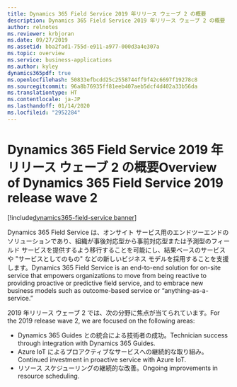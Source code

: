 ```yaml
---
title: Dynamics 365 Field Service 2019 年リリース ウェーブ 2 の概要
description: Dynamics 365 Field Service 2019 年リリース ウェーブ 2 の概要
author: relnotes
ms.reviewer: krbjoran
ms.date: 09/27/2019
ms.assetid: bba2fad1-755d-e911-a977-000d3a4e307a
ms.topic: overview
ms.service: business-applications
ms.author: kyley
dynamics365pdf: true
ms.openlocfilehash: 50833efbcdd25c2558744ff9f42c6697f19278c8
ms.sourcegitcommit: 96a8b76935ff81eeb407aeb5dcf4d402a33b56da
ms.translationtype: HT
ms.contentlocale: ja-JP
ms.lasthandoff: 01/14/2020
ms.locfileid: "2952284"
---
```

# <a name="overview-of-dynamics-365-field-service-2019-release-wave-2"></a><span data-ttu-id="af109-103">Dynamics 365 Field Service 2019 年リリース ウェーブ 2 の概要</span><span class="sxs-lookup"><span data-stu-id="af109-103">Overview of Dynamics 365 Field Service 2019 release wave 2</span></span>
[!include[dynamics365-field-service banner](../includes/dynamics365-field-service.md)]

<!--overview start-->
<span data-ttu-id="af109-104">Dynamics 365 Field Service は、オンサイト サービス用のエンドツーエンドのソリューションであり、組織が事後対応型から事前対応型または予測型のフィールド サービスを提供するよう移行することを可能にし、結果ベースのサービスや "サービスとしてのもの" などの新しいビジネス モデルを採用することを支援します。</span><span class="sxs-lookup"><span data-stu-id="af109-104">Dynamics 365 Field Service is an end-to-end solution for on-site service that empowers organizations to move from being reactive to providing proactive or predictive field service, and to embrace new business models such as outcome-based service or “anything-as-a-service.”</span></span>  

<span data-ttu-id="af109-105">2019 年リリース ウェーブ 2 では、次の分野に焦点が当てられています。</span><span class="sxs-lookup"><span data-stu-id="af109-105">For the 2019 release wave 2, we are focused on the following areas:</span></span>

-   <span data-ttu-id="af109-106">Dynamics 365 Guides との統合による技術者の成功。</span><span class="sxs-lookup"><span data-stu-id="af109-106">Technician success through integration with Dynamics 365 Guides.</span></span>
-   <span data-ttu-id="af109-107">Azure IoT によるプロアクティブなサービスへの継続的な取り組み。</span><span class="sxs-lookup"><span data-stu-id="af109-107">Continued investment in proactive service with Azure IoT.</span></span>
-   <span data-ttu-id="af109-108">リソース スケジューリングの継続的な改善。</span><span class="sxs-lookup"><span data-stu-id="af109-108">Ongoing improvements in resource scheduling.</span></span>

<!--overview end-->